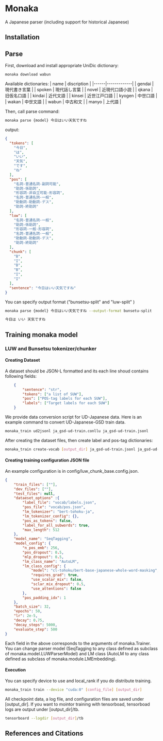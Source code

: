 # Monaka
A Japanese parser (including support for historical Japanese)

## Installation

## Parse

First, download  and install appropriate UniDic dictionary:
```sh
monaka download wabun
```

Available dictionaries:
| name | discription |
|------|-------------|
| gendai | 現代書き言葉 |
| spoken | 現代話し言葉 |
| novel | 近現代口語小説 |
| qkana | 旧仮名口語 |
| kindai | 近代文語 |
| kinsei | 近世江戸口語 |
| kyogen | 中世口語 |
| wakan | 中世文語 |
| wabun | 中古和文 |
| manyo | 上代語 |

Then, call parse command:
```sh
monaka parse {model} 今日はいい天気ですね
```

output:
```json
{
  "tokens": [
    "今日",
    "は",
    "いい",
    "天気",
    "です",
    "ね"
  ],
  "pos": [
    "名詞-普通名詞-副詞可能",
    "助詞-係助詞",
    "形容詞-非自立可能-形容詞",
    "名詞-普通名詞-一般",
    "助動詞-助動詞-デス",
    "助詞-終助詞"
  ],
  "luw": [
    "名詞-普通名詞-一般",
    "助詞-係助詞",
    "形容詞-一般-形容詞",
    "名詞-普通名詞-一般",
    "助動詞-助動詞-デス",
    "助詞-終助詞"
  ],
  "chunk": [
    "B",
    "I",
    "B",
    "B",
    "I",
    "I"
  ],
  "sentence": "今日はいい天気ですね"
}
```

You can specify output format ("bunsetsu-split" and "luw-split" )

```sh
monaka parse {model} 今日はいい天気ですね --output-format bunsetu-split

今日は いい 天気ですね
```

## Training monaka model

### LUW and Bunsetsu tokenizer/chunker

#### Creating Dataset

A dataset should be JSON-L formatted and its each line shoud contains following fields:
```json
    {
        "sentence": "str", 
        "tokens": ["a list of SUW"],
        "pos": ["POS-tag labels for each SUW"],
        "labels": ["Target labels for each SUW"]
    }
```

We provide data conversion script for UD-Japanese data.
Here is an example command to convert UD-Japanese-GSD train data.

```sh
monaka_train ud2jsonl ja_gsd-ud-train.conllu ja_gsd-ud-train.jsonl
```

After creating the dataset files, then create label and pos-tag dictionaries:

```sh
monaka_train create-vocab [output_dir] ja_gsd-ud-train.jsonl ja_gsd-ud-dev.jsonl ja_gsd-ud-test.jsonl
```

#### Creating training configuration JSON file
An example configuration is in config/luw_chunk_base.config.json.

```json
{
    "train_files": [""],
    "dev_files": [""],
    "test_files": null,
    "dataeset_options" :{
        "label_file": "vocab/labels.json",
        "pos_file": "vocab/pos.json",
        "lm_tokenizer": "bert-tohoku-ja",
        "lm_tokenizer_config": {},
        "pos_as_tokens": false,
        "label_for_all_subwords": true,
        "max_length": 512
    },
    "model_name": "SeqTagging",
    "model_config": {
        "n_pos_emb": 256,
        "pos_dropout": 0.5,
        "mlp_dropout": 0.5,
        "lm_class_name": "AutoLM",
        "lm_class_config": {
            "model": "cl-tohoku/bert-base-japanese-whole-word-masking",
            "requires_grad": true,
            "use_scalar_mix": false,
            "sclar_mix_dropout": 0.5,
            "use_attentions": false
        },
        "pos_padding_idx": 1
    },
    "batch_size": 32,
    "epochs": 50,
    "lr": 2e-5,
    "decay": 0.75,
    "decay_steps": 5000,
    "evaluate_step": 500
}
```
Each field in the above corresponds to the arguments of monaka.Trainer.
You can change parser model (SeqTagging to any class defined as subclass of monaka.model.LUWParserModel) and LM class (AutoLM to any class defined as subclass of monaka.module.LMEmbedding).

#### Execution
You can specify device to use and local_rank if you do distribute training.
```sh
monaka_train train --device "cuda:0" [config_file] [output_dir]
```

All checkpoint data, a log file, and configuration files are saved under [output_dir].
If you want to mointor training with tensorboad, tensorboad logs are output under [output_dir]/tb.
 
```sh
tensorboard --logdir [output_dir]/tb
```

## References and Citations
